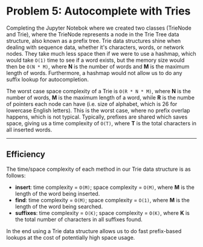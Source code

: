 
# Problem 5: Autocomplete with Tries

Completing the Jupyter Notebok where we created two classes (TrieNode and Trie), where the TrieNode represents a node in the Trie Tree data structure, also known as a prefix tree. Trie data structures shine when dealing with sequence data, whether it's characters, words, or network nodes. They take much less space then if we were to use a hashmap, which would take `O(1)` time to see if a word exists, but the memory size would then be `O(N * M)`, where **N** is the number of words and **M** is the maximum length of words. Furthermore, a hashmap would not allow us to do any suffix lookup for autocompletion.

The worst case space complexity of a Trie is `O(R * N * M)`, where **N** is the number of words, **M** is the maximum length of a word, while **R** is the numbe of pointers each node can have (i.e. size of alphabet, which is 26 for lowercase English letters). This is the worst case, where no prefix overlap happens, which is not typical. Typically, prefixes are shared which saves space, giving us a time complexity of `O(T)`, where **T** is the total characters in all inserted words.

---

## Efficiency

The time/space complexity of each method in our Trie data structure is as follows:

- **insert**: time complexity = `O(M)`; space complexity = `O(M)`, where **M** is the length of the word being inserted.
- **find**: time complexity = `O(M)`; space complexity = `O(1)`, where **M** is the length of the word being searched.
- **suffixes**: time complexity = `O(K)`; space complexity = `O(K)`, where **K** is the total number of characters in all suffixes found.

In the end using a Trie data structure allows us to do fast prefix-based lookups at the cost of potentially high space usage.
